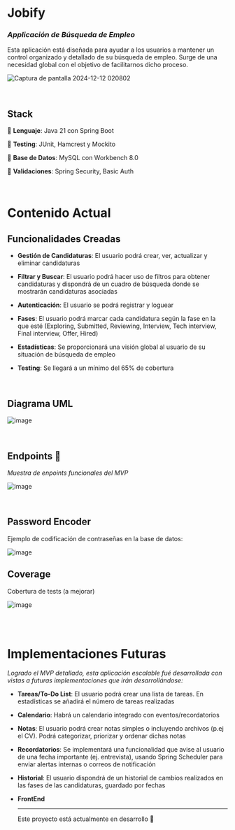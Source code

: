 # Jobify
### *Applicación de Búsqueda de Empleo*

Esta aplicación está diseñada para ayudar a los usuarios a mantener un control organizado y detallado de su búsqueda de empleo. Surge de una necesidad global con el objetivo de facilitarnos dicho proceso.

![Captura de pantalla 2024-12-12 020802](https://github.com/user-attachments/assets/26802649-6c8c-436b-bfc9-f8e2137d2719)

<br>

## Stack
🌱 **Lenguaje**: Java 21 con Spring Boot

🧩 **Testing**: JUnit, Hamcrest y Mockito

🐬 **Base de Datos**: MySQL con Workbench 8.0

🔑 **Validaciones**: Spring Security, Basic Auth

<br>

# Contenido Actual

## Funcionalidades Creadas

- **Gestión de Candidaturas**: El usuario podrá crear, ver, actualizar y eliminar candidaturas

- **Filtrar y Buscar**: El usuario podrá hacer uso de filtros para obtener candidaturas y dispondrá de un cuadro de búsqueda donde se mostrarán candidaturas asociadas

- **Autenticación**: El usuario se podrá registrar y loguear

- **Fases**: El usuario podrá marcar cada candidatura según la fase en la que esté (Exploring, Submitted, Reviewing, Interview, Tech interview, Final interview, Offer, Hired)

- **Estadísticas**: Se proporcionará una visión global al usuario de su situación de búsqueda de empleo

- **Testing**: Se llegará a un mínimo del 65% de cobertura

<br>

## Diagrama UML
![image](https://github.com/user-attachments/assets/7b39bdea-a4a0-49e2-b435-f58a24f93199)

<br>

## Endpoints 🔗
*Muestra de enpoints funcionales del MVP*

![image](https://github.com/user-attachments/assets/2e65f07a-0024-427a-8412-a8960dcbf8d4)

<br>

## Password Encoder
Ejemplo de codificación de contraseñas en la base de datos:

![image](https://github.com/user-attachments/assets/04437d6e-1d7d-4249-a58e-5b80c1477a40)
<br>

## Coverage
Cobertura de tests (a mejorar)

![image](https://github.com/user-attachments/assets/27e2b8d8-b9ac-4808-bc9c-a08be0a77322)

<br><br>

# Implementaciones Futuras

*Logrado el MVP detallado, esta aplicación escalable fué desarrollada con vistas a futuras implementaciones que irán desarrollándose:*
    
* **Tareas/To-Do List**: El usuario podrá crear una lista de tareas. En estadísticas se añadirá el número de tareas realizadas
  
* **Calendario**: Habrá un calendario integrado con eventos/recordatorios
  
* **Notas**: El usuario podrá crear notas simples o incluyendo archivos (p.ej el CV). Podrá categorizar, priorizar y ordenar dichas notas
  
* **Recordatorios**: Se implementará una funcionalidad que avise al usuario de una fecha importante (ej. entrevista), usando Spring Scheduler para enviar alertas internas o correos de notificación
  
* **Historial**: El usuario dispondrá de un historial de cambios realizados en las fases de las candidaturas, guardado por fechas

* **FrontEnd**

  ---

  Este proyecto está actualmente en desarrollo 🚀
